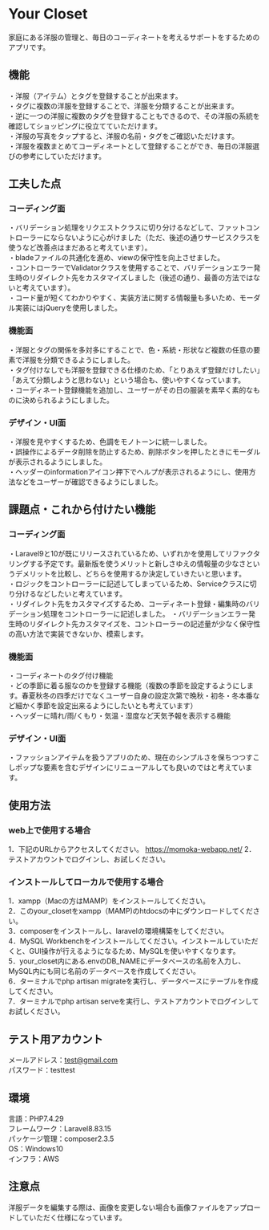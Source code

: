 # Your Closet
家庭にある洋服の管理と、毎日のコーディネートを考えるサポートをするためのアプリです。  

## 機能

・洋服（アイテム）とタグを登録することが出来ます。  
・タグに複数の洋服を登録することで、洋服を分類することが出来ます。  
・逆に一つの洋服に複数のタグを登録することもできるので、その洋服の系統を確認してショッピングに役立てていただけます。  
・洋服の写真をタップすると、洋服の名前・タグをご確認いただけます。  
・洋服を複数まとめてコーディネートとして登録することができ、毎日の洋服選びの参考にしていただけます。  

## 工夫した点

### コーディング面

・バリデーション処理をリクエストクラスに切り分けるなどして、ファットコントローラーにならないように心がけました（ただ、後述の通りサービスクラスを使うなど改善点はまだあると考えています）。  
・bladeファイルの共通化を進め、viewの保守性を向上させました。  
・コントローラーでValidatorクラスを使用することで、バリデーションエラー発生時のリダイレクト先をカスタマイズしました（後述の通り、最善の方法ではないと考えています）。  
・コード量が短くてわかりやすく、実装方法に関する情報量も多いため、モーダル実装にはjQueryを使用しました。 

### 機能面

・洋服とタグの関係を多対多にすることで、色・系統・形状など複数の任意の要素で洋服を分類できるようにしました。  
・タグ付けなしでも洋服を登録できる仕様のため、「とりあえず登録だけしたい」「あえて分類しようと思わない」という場合も、使いやすくなっています。  
・コーディネート登録機能を追加し、ユーザーがその日の服装を素早く素的なものに決められるようにしました。  

### デザイン・UI面

・洋服を見やすくするため、色調をモノトーンに統一しました。  
・誤操作によるデータ削除を防止するため、削除ボタンを押したときにモーダルが表示されるようにしました。  
・ヘッダーのinformationアイコン押下でヘルプが表示されるようにし、使用方法などをユーザーが確認できるようにしました。  

## 課題点・これから付けたい機能

### コーディング面

・Laravel9と10が既にリリースされているため、いずれかを使用してリファクタリングする予定です。最新版を使うメリットと新しさゆえの情報量の少なさというデメリットを比較し、どちらを使用するか決定していきたいと思います。  
・ロジックをコントローラーに記述してしまっているため、Serviceクラスに切り分けるなどしたいと考えています。  
・リダイレクト先をカスタマイズするため、コーディネート登録・編集時のバリデーション処理をコントローラーに記述しました。
・バリデーションエラー発生時のリダイレクト先カスタマイズを、コントローラーの記述量が少なく保守性の高い方法で実装できないか、模索します。  

### 機能面

・コーディネートのタグ付け機能  
・どの季節に着る服なのかを登録する機能（複数の季節を設定するようにします。春夏秋冬の四季だけでなくユーザー自身の設定次第で晩秋・初冬・冬本番など細かく季節を設定出来るようにしたいとも考えています）  
・ヘッダーに晴れ/雨/くもり・気温・湿度など天気予報を表示する機能  

### デザイン・UI面

・ファッションアイテムを扱うアプリのため、現在のシンプルさを保ちつつすこしポップな要素を含むデザインにリニューアルしても良いのではと考えています。  

## 使用方法

### web上で使用する場合

1．下記のURLからアクセスしてください。
https://momoka-webapp.net/
2．テストアカウントでログインし、お試しください。

### インストールしてローカルで使用する場合

1．xampp（Macの方はMAMP）をインストールしてください。  
2．このyour_closetをxampp（MAMP)のhtdocsの中にダウンロードしてください。  
3．composerをインストールし、laravelの環境構築をしてください。  
4．MySQL Workbenchをインストールしてください。インストールしていただくと、GUI操作が行えるようになるため、MySQLを使いやすくなります。  
5．your_closet内にある.envのDB_NAMEにデータベースの名前を入力し、MySQL内にも同じ名前のデータベースを作成してください。  
6．ターミナルでphp artisan migrateを実行し、データベースにテーブルを作成してください。  
7．ターミナルでphp artisan serveを実行し、テストアカウントでログインしてお試しください。  

## テスト用アカウント

メールアドレス：test@gmail.com  
パスワード：testtest  

## 環境

言語：PHP7.4.29   
フレームワーク：Laravel8.83.15  
パッケージ管理：composer2.3.5  
OS：Windows10  
インフラ：AWS  

## 注意点

洋服データを編集する際は、画像を変更しない場合も画像ファイルをアップロードしていただく仕様になっています。  
